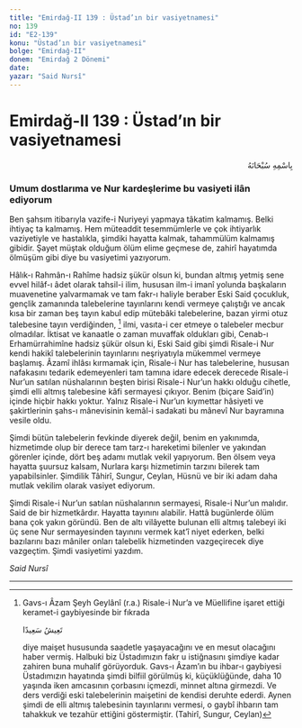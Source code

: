 ```yaml
---
title: "Emirdağ-II 139 : Üstad’ın bir vasiyetnamesi"
no: 139
id: "E2-139"
konu: "Üstad’ın bir vasiyetnamesi"
bolge: "Emirdağ-II"
donem: "Emirdağ 2 Dönemi"
date: 
yazar: "Said Nursî"
---
```


# Emirdağ-II 139 : Üstad’ın bir vasiyetnamesi

<p class="arabic" dir="rtl" title="Meal: “Her türlü noksan sıfatlardan yüce olan Allah’ın adıyla.”">بِاسْمِهِ سُبْحَانَهُ</p>

### Umum dostlarıma ve Nur kardeşlerime bu vasiyeti ilân ediyorum

Ben şahsım itibarıyla vazife-i Nuriyeyi yapmaya tâkatim kalmamış. Belki ihtiyaç ta kalmamış. Hem müteaddit tesemmümlerle ve çok ihtiyarlık vaziyetiyle ve hastalıkla, şimdiki hayatta kalmak, tahammülüm kalmamış gibidir. Şayet müştak olduğum ölüm elime geçmese de, zahirî hayatımda ölmüşüm gibi diye bu vasiyetimi yazıyorum.

Hâlık-ı Rahmân-ı Rahîme hadsiz şükür olsun ki, bundan altmış yetmiş sene evvel hilâf-ı âdet olarak tahsil-i ilim, hususan ilm-i imanî yolunda başkaların muavenetine yalvarmamak ve tam fakr-ı haliyle beraber Eski Said çocukluk, gençlik zamanında talebelerine tayınlarını kendi vermeye çalıştığı ve ancak kısa bir zaman beş tayın kabul edip mütebâki talebelerine, bazan yirmi otuz talebesine tayın verdiğinden, [^1] ilmi, vasıta-i cer etmeye o talebeler mecbur olmadılar. İktisat ve kanaatle o zaman muvaffak oldukları gibi, Cenab-ı Erhamürrahimîne hadsiz şükür olsun ki, Eski Said gibi şimdi Risale-i Nur kendi hakikî talebelerinin tayınlarını neşriyatıyla mükemmel vermeye başlamış. Âzamî ihlâsı kırmamak için, Risale-i Nur has talebelerine, hususan nafakasını tedarik edemeyenleri tam tamına idare edecek derecede Risale-i Nur’un satılan nüshalarının beşten birisi Risale-i Nur’un hakkı olduğu cihetle, şimdi elli altmış talebesine kâfi sermayesi çıkıyor. Benim (biçare Said’in) içinde hiçbir hakkı yoktur. Yalnız Risale-i Nur’un kıymettar hâsiyeti ve şakirtlerinin şahs-ı mânevisinin kemâl-i sadakati bu mânevî Nur bayramına vesile oldu.

Şimdi bütün talebelerin fevkinde diyerek değil, benim en yakınımda, hizmetimde olup bir derece tam tarz-ı hareketimi bilenler ve yakından görenler içinde, dört beş adamı mutlak vekil yapıyorum. Ben ölsem veya hayatta şuursuz kalsam, Nurlara karşı hizmetimin tarzını bilerek tam yapabilsinler. Şimdilik Tâhirî, Sungur, Ceylan, Hüsnü ve bir iki adam daha mutlak vekilim olarak vasiyet ediyorum.

Şimdi Risale-i Nur’un satılan nüshalarının sermayesi, Risale-i Nur’un malıdır. Said de bir hizmetkârdır. Hayatta tayınını alabilir. Hattâ bugünlerde ölüm bana çok yakın göründü. Ben de altı vilâyette bulunan elli altmış talebeyi iki üç sene Nur sermayesinden tayınını vermek kat’î niyet ederken, belki bazılarını bazı mâniler onları talebelik hizmetinden vazgeçirecek diye vazgeçtim. Şimdi vasiyetimi yazdım.

*Said Nursî*

***
[^1]: Gavs-ı Âzam Şeyh Geylânî (r.a.) Risale-i Nur’a ve Müellifine işaret ettiği keramet-i gaybiyesinde bir fıkrada<p class="arabic" dir="rtl" title="Meal: “Mesut bir şekilde geçiniyor”">تَعِيشُ سَعِيدًا</p> diye maişet hususunda saadetle yaşayacağını ve en mesut olacağını haber vermiş. Halbuki biz Üstadımızın fakr u istiğnasını şimdiye kadar zahiren buna muhalif görüyorduk. Gavs-ı Âzam’ın bu ihbar-ı gaybiyesi Üstadımızın hayatında şimdi bilfiil görülmüş ki, küçüklüğünde, daha 10 yaşında iken amcasının çorbasını içmezdi, minnet altına girmezdi. Ve ders verdiği eski talebelerinin maişetini de kendisi deruhte ederdi. Aynen şimdi de elli altmış talebesinin tayınlarını vermesi, o gaybî ihbarın tam tahakkuk ve tezahür ettiğini göstermiştir. (Tahirî, Sungur, Ceylan)

